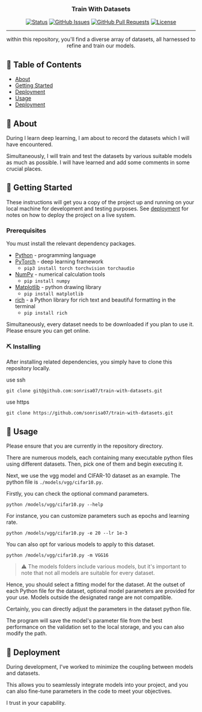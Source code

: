 <h3 align="center">Train With Datasets</h3>

<div align="center">

  [![Status](https://img.shields.io/badge/status-active-success.svg)]() 
  [![GitHub Issues](https://img.shields.io/github/issues/sonrisa07/train-with-datasets.svg)](https://github.com/sonrisa07/train-with-datasets/issues)
  [![GitHub Pull Requests](https://img.shields.io/github/issues-pr/sonrisa07/train-with-datasets.svg)](https://github.com/sonrisa07/train-with-datasets/pulls)
  [![License](https://img.shields.io/badge/license-MIT-blue.svg)](https://opensource.org/license/mit/)

</div>

---

<p align="center"> within this repository, you'll find a diverse array of datasets, all harnessed to refine and train our models.
    <br> 
</p>

## 📝 Table of Contents
- [About](#about)
- [Getting Started](#getting_started)
- [Deployment](#deployment)
- [Usage](#usage)
- [Deployment](#deployment)

## 🧐 About <a name = "about"></a>
During I learn deep learning, I am about to record the datasets which I will have encountered.

Simultaneously, I will train and test the datasets by various suitable models as much as possible. I will have learned and add some comments in some crucial places.


## 🏁 Getting Started <a name = "getting_started"></a>
These instructions will get you a copy of the project up and running on your local machine for development and testing purposes. See [deployment](#deployment) for notes on how to deploy the project on a live system.

### Prerequisites
You must install the relevant dependency packages.
- [Python](https://www.python.org) - programming language
- [PyTorch](http://pytorch.org) - deep learning framework
  - `pip3 install torch torchvision torchaudio`
- [NumPy](https://numpy.org) - numerical calculation tools
  - `pip install numpy`
- [Matplotlib](https://matplotlib.org) - python drawing library
  - `pip install matplotlib`
- [rich](https://github.com/Textualize/rich) - a Python library for rich text and beautiful formatting in the terminal
  - `pip install rich`

Simultaneously, every dataset needs to be downloaded if you plan to use it. Please ensure you can get online.

### ⛏️ Installing
After installing related dependencies, you simply have to clone this repository locally.

use ssh
```shell
git clone git@github.com:sonrisa07/train-with-datasets.git
```
use https
```shell
git clone https://github.com/sonrisa07/train-with-datasets.git
```

## 🎈 Usage <a name="usage"></a>
Please ensure that you are currently in the repository directory.

There are numerous models, each containing many executable python files using different datasets. Then, pick one of them and begin executing it.

Next, we use the vgg model and CIFAR-10 dataset as an example. The python file is `./models/vgg/cifar10.py`.

Firstly, you can check the optional command parameters.

```shell
python /models/vgg/cifar10.py --help
```

For instance, you can customize parameters such as epochs and learning rate.

```shell
python /models/vgg/cifar10.py -e 20 --lr 1e-3
```

You can also opt for various models to apply to this dataset.
```shell
python /models/vgg/cifar10.py -m VGG16
```
>⚠️ The models folders include various models, but it's important to note that not all models are suitable for every dataset.

Hence, you should select a fitting model for the dataset. At the outset of each Python file for the dataset, optional model parameters are provided for your use. Models outside the designated range are not compatible.

Certainly, you can directly adjust the parameters in the dataset python file.

The program will save the model's parameter file from the best performance on the validation set to the local storage, and you can also modify the path.

## 🚀 Deployment <a name = "deployment"></a>
During development, I've worked to minimize the coupling between models and datasets. 

This allows you to seamlessly integrate models into your project, and you can also fine-tune parameters in the code to meet your objectives.

I trust in your capability.
